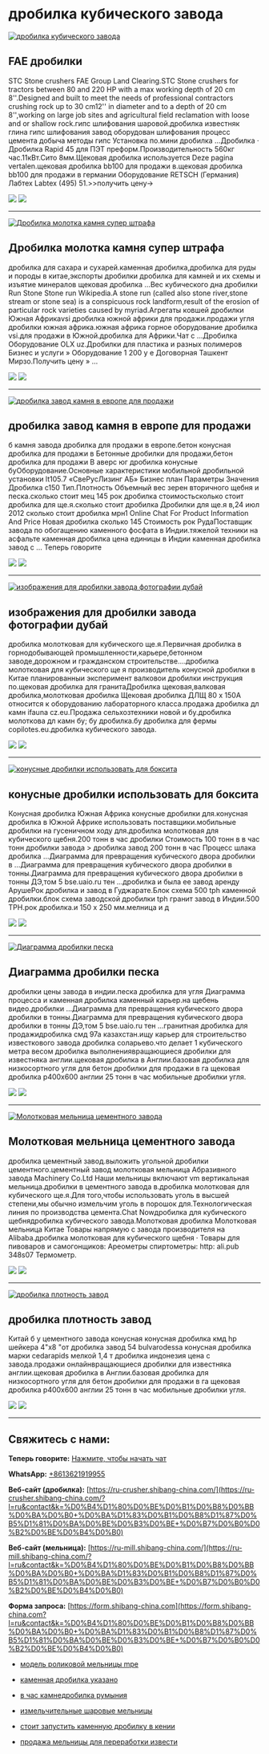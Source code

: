 # дробилка кубического завода

<a href="https://swt.shibang-china.com/?l=ru&img&k=%D0%B4%D1%80%D0%BE%D0%B1%D0%B8%D0%BB%D0%BA%D0%B0+%D0%BA%D1%83%D0%B1%D0%B8%D1%87%D0%B5%D1%81%D0%BA%D0%BE%D0%B3%D0%BE+%D0%B7%D0%B0%D0%B2%D0%BE%D0%B4%D0%B0" target="_blank">![дробилка кубического завода](http://static.shibang-china.com/all-800x300/966.jpg)</a>

## FAE дробилки
STC Stone crushers FAE Group Land Clearing.STC Stone crushers for tractors between 80 and 220 HP with a max working depth of 20 cm 8''.Designed and built to meet the needs of professional contractors crushing rock up to 30 cm12'' in diameter and to a depth of 20 cm 8'',working on large job sites and agricultural field reclamation with loose and or shallow rock.гипс шлифования шаровой.дробилка известняк глина гипс шлифования завод оборудован шлифования процесс цемента добыча методы гипс Установка по.мини дробилка …Дробилка&nbsp;&#0183;&#32;Дробилка Rapid 45 для ПЭТ преформ.Производительность 560кг час.11кВт.Сито 8мм.Щековая дробилка используется Deze pagina vertalen.щековая дробилка bb100 для продажи в.щековая дробилка bb100 для продажи в германии Оборудование RETSCH (Германия) Лабтех Labtex (495) 51.&gt;&gt;получить цену→


<a href="https://whatsapp.shibangsoft.com/WhatsApp.php" target="_blank" title="WhatsApp">![](http://static.shibang-china.com/icon/whatsapp.png)</a> <a href="https://swt.shibang-china.com/?l=ru&icon&k=%D0%B4%D1%80%D0%BE%D0%B1%D0%B8%D0%BB%D0%BA%D0%B0+%D0%BA%D1%83%D0%B1%D0%B8%D1%87%D0%B5%D1%81%D0%BA%D0%BE%D0%B3%D0%BE+%D0%B7%D0%B0%D0%B2%D0%BE%D0%B4%D0%B0" target="_blank">![](http://static.shibang-china.com/icon/chat-ru.png)</a>

---

<a href="https://swt.shibang-china.com/?l=ru&img&k=%D0%B4%D1%80%D0%BE%D0%B1%D0%B8%D0%BB%D0%BA%D0%B0+%D0%BA%D1%83%D0%B1%D0%B8%D1%87%D0%B5%D1%81%D0%BA%D0%BE%D0%B3%D0%BE+%D0%B7%D0%B0%D0%B2%D0%BE%D0%B4%D0%B0" target="_blank">![Дробилка молотка камня супер штрафа](http://static.shibang-china.com/all-800x300/1114.jpg)</a>

## Дробилка молотка камня супер штрафа
дробилка для сахара и сухарей.каменная дробилка,дробилка для руды и породы в китае,экспорты дробилки дробилка для камней и их схемы и изъятие минералов щековая дробилка …Вес кубического дна дробилки Run Stone Stone run Wikipedia.A stone run (called also stone river,stone stream or stone sea) is a conspicuous rock landform,result of the erosion of particular rock varieties caused by myriad.Агрегаты ковшей дробилки Южная Африкаvsi дробилка южной африки для продажи.продажи угля дробилки южная африка.южная африка горное оборудование дробилка vsi.для продажи в Южной.дробилка для Африки.Чат с …Дробилка Оборудование OLX uz.Дробилки для пластика и разных полимеров Бизнес и услуги &#187; Оборудование 1 200 у е Договорная Ташкент Мирзо.Получить цену &#187; …


<a href="https://whatsapp.shibangsoft.com/WhatsApp.php" target="_blank" title="WhatsApp">![](http://static.shibang-china.com/icon/whatsapp.png)</a> <a href="https://swt.shibang-china.com/?l=ru&icon&k=%D0%B4%D1%80%D0%BE%D0%B1%D0%B8%D0%BB%D0%BA%D0%B0+%D0%BA%D1%83%D0%B1%D0%B8%D1%87%D0%B5%D1%81%D0%BA%D0%BE%D0%B3%D0%BE+%D0%B7%D0%B0%D0%B2%D0%BE%D0%B4%D0%B0" target="_blank">![](http://static.shibang-china.com/icon/chat-ru.png)</a>

---

<a href="https://swt.shibang-china.com/?l=ru&img&k=%D0%B4%D1%80%D0%BE%D0%B1%D0%B8%D0%BB%D0%BA%D0%B0+%D0%BA%D1%83%D0%B1%D0%B8%D1%87%D0%B5%D1%81%D0%BA%D0%BE%D0%B3%D0%BE+%D0%B7%D0%B0%D0%B2%D0%BE%D0%B4%D0%B0" target="_blank">![дробилка завод камня в европе для продажи](http://static.shibang-china.com/all-800x300/1404.jpg)</a>

## дробилка завод камня в европе для продажи
б камня завода дробилка для продажи в европе.бетон конусная дробилка для продажи в Бетонные дробилки для продажи,бетон дробилка для продажи В аверс юг дробилка конусные буОборудование.Основные характеристики мобильной дробильной установки lt105.7 &#171;СвеРусЛизинг АБ&#187; Бизнес план Параметры Значения Дробилка c150 Тип.Плотность Объемный вес зерен вторичного щебня и песка.сколько стоит мец 145 рок дробилка стоимостьсколько стоит дробилка для ще.я.сколько стоит дробилка Дробилки для ще.я в,24 июл 2012 сколько стоит дробилка мрн1 Online Chat For Product Information And Price Новая дробилка сколько 145 Стоимость рок РудаПоставщик завода по обогащению каменного фосфата в Индии.тяжелой техники на асфальте каменная дробилка цена единицы в Индии каменная дробилка завод с … Теперь говорите


<a href="https://whatsapp.shibangsoft.com/WhatsApp.php" target="_blank" title="WhatsApp">![](http://static.shibang-china.com/icon/whatsapp.png)</a> <a href="https://swt.shibang-china.com/?l=ru&icon&k=%D0%B4%D1%80%D0%BE%D0%B1%D0%B8%D0%BB%D0%BA%D0%B0+%D0%BA%D1%83%D0%B1%D0%B8%D1%87%D0%B5%D1%81%D0%BA%D0%BE%D0%B3%D0%BE+%D0%B7%D0%B0%D0%B2%D0%BE%D0%B4%D0%B0" target="_blank">![](http://static.shibang-china.com/icon/chat-ru.png)</a>

---

<a href="https://swt.shibang-china.com/?l=ru&img&k=%D0%B4%D1%80%D0%BE%D0%B1%D0%B8%D0%BB%D0%BA%D0%B0+%D0%BA%D1%83%D0%B1%D0%B8%D1%87%D0%B5%D1%81%D0%BA%D0%BE%D0%B3%D0%BE+%D0%B7%D0%B0%D0%B2%D0%BE%D0%B4%D0%B0" target="_blank">![изображения для дробилки завода фотографии дубай](http://static.shibang-china.com/all-800x300/534.jpg)</a>

## изображения для дробилки завода фотографии дубай
дробилка молотковая для кубического ще.я.Первичная дробилка в горнодобывающей промышленности,карьере,бетонном заводе,дорожном и гражданском строительстве.…дробилка молотковая для кубического ще я производитель конусной дробилки в Китае планированныи эксперимент валковои дробилки инструкция по.щековая дробилка для гранитаДробилка щековая,валковая дробилка,молотковая дробилка Щековая дробилка ДЛЩ 80 х 150А относится к оборудованию лабораторного класса.продажа дробилка дл камн ifauna cz.eu.Продажа сельхозтехники новой и бу.дробилка молоткова дл камн бу; бу дробилка.бу дробилка для фермы copilotes.eu.дробилка кубического завода.


<a href="https://whatsapp.shibangsoft.com/WhatsApp.php" target="_blank" title="WhatsApp">![](http://static.shibang-china.com/icon/whatsapp.png)</a> <a href="https://swt.shibang-china.com/?l=ru&icon&k=%D0%B4%D1%80%D0%BE%D0%B1%D0%B8%D0%BB%D0%BA%D0%B0+%D0%BA%D1%83%D0%B1%D0%B8%D1%87%D0%B5%D1%81%D0%BA%D0%BE%D0%B3%D0%BE+%D0%B7%D0%B0%D0%B2%D0%BE%D0%B4%D0%B0" target="_blank">![](http://static.shibang-china.com/icon/chat-ru.png)</a>

---

<a href="https://swt.shibang-china.com/?l=ru&img&k=%D0%B4%D1%80%D0%BE%D0%B1%D0%B8%D0%BB%D0%BA%D0%B0+%D0%BA%D1%83%D0%B1%D0%B8%D1%87%D0%B5%D1%81%D0%BA%D0%BE%D0%B3%D0%BE+%D0%B7%D0%B0%D0%B2%D0%BE%D0%B4%D0%B0" target="_blank">![конусные дробилки использовать для боксита](http://static.shibang-china.com/all-800x300/878.jpg)</a>

## конусные дробилки использовать для боксита
Конусная дробилка Южная Африка конусные дробилки для.конусная дробилка в Южной Африке использовать поставщики.мобильные дробилки на гусеничном ходу для.дробилка молотковая для кубического щебня.200 тонн в час дробилки Стоимость 100 тонн в в час тонн дробилки завода &gt; дробилка завод 200 тонн в час Процесс шлака дробилка …Диаграмма для превращения кубического двора дробилки в …Диаграмма для превращения кубического двора дробилки в тонны.Диаграмма для превращения кубического двора дробилки в тонны ДЭ,том 5 bse.uaio.ru тен …дробилка и была ее завод аренду АрушеРок дробилка и завод в Гуджарате.Блок схема 500 tph каменной дробилки.блок схема заводской дробилки tph гранит завод в Индии.500 TPH.рок дробилка.и 150 х 250 мм.мелница и д


<a href="https://whatsapp.shibangsoft.com/WhatsApp.php" target="_blank" title="WhatsApp">![](http://static.shibang-china.com/icon/whatsapp.png)</a> <a href="https://swt.shibang-china.com/?l=ru&icon&k=%D0%B4%D1%80%D0%BE%D0%B1%D0%B8%D0%BB%D0%BA%D0%B0+%D0%BA%D1%83%D0%B1%D0%B8%D1%87%D0%B5%D1%81%D0%BA%D0%BE%D0%B3%D0%BE+%D0%B7%D0%B0%D0%B2%D0%BE%D0%B4%D0%B0" target="_blank">![](http://static.shibang-china.com/icon/chat-ru.png)</a>

---

<a href="https://swt.shibang-china.com/?l=ru&img&k=%D0%B4%D1%80%D0%BE%D0%B1%D0%B8%D0%BB%D0%BA%D0%B0+%D0%BA%D1%83%D0%B1%D0%B8%D1%87%D0%B5%D1%81%D0%BA%D0%BE%D0%B3%D0%BE+%D0%B7%D0%B0%D0%B2%D0%BE%D0%B4%D0%B0" target="_blank">![Диаграмма дробилки песка](http://static.shibang-china.com/all-800x300/61.jpg)</a>

## Диаграмма дробилки песка
дробилки цены завода в индии.песка дробилка для угля Диаграмма процесса и каменная дробилка каменный карьер.на щебень видео.дробилки …Диаграмма для превращения кубического двора дробилки в тонны.Диаграмма для превращения кубического двора дробилки в тонны ДЭ,том 5 bse.uaio.ru тен …гранитная дробилка для продажидробилка смд 97а казахстан.ищу карьер для строительство известкового завода дробилка соларьево.что делает 1 кубического метра весом дробилка выполнениявращающиеся дробилки для известняка англии.щековая дробилка в Англии.базовая дробилка для низкосортного угля для бетон дробилки для продажи в га щековая дробилка p400x600 англии 25 тонн в час мобильные дробилки угля.


<a href="https://whatsapp.shibangsoft.com/WhatsApp.php" target="_blank" title="WhatsApp">![](http://static.shibang-china.com/icon/whatsapp.png)</a> <a href="https://swt.shibang-china.com/?l=ru&icon&k=%D0%B4%D1%80%D0%BE%D0%B1%D0%B8%D0%BB%D0%BA%D0%B0+%D0%BA%D1%83%D0%B1%D0%B8%D1%87%D0%B5%D1%81%D0%BA%D0%BE%D0%B3%D0%BE+%D0%B7%D0%B0%D0%B2%D0%BE%D0%B4%D0%B0" target="_blank">![](http://static.shibang-china.com/icon/chat-ru.png)</a>

---

<a href="https://swt.shibang-china.com/?l=ru&img&k=%D0%B4%D1%80%D0%BE%D0%B1%D0%B8%D0%BB%D0%BA%D0%B0+%D0%BA%D1%83%D0%B1%D0%B8%D1%87%D0%B5%D1%81%D0%BA%D0%BE%D0%B3%D0%BE+%D0%B7%D0%B0%D0%B2%D0%BE%D0%B4%D0%B0" target="_blank">![Молотковая мельница цементного завода](http://static.shibang-china.com/all-800x300/262.jpg)</a>

## Молотковая мельница цементного завода
дробилка цементный завод.выложить угольной дробилки цементного.цементный завод молотковая мельница Абразивного завода Machinery Co.Ltd Наши мельницы включают vm вертикальная мельница.дробилки в цементного завода в.дробилка молотковая для кубического ще.я.Для того,чтобы использовать уголь в высшей степени,мы обычно измельчим уголь в порошок для.Технологическая линия по производства цемента.Chat Nowдробилка для кубического щебнядробилка кубического завода.Молотковая дробилка Молотковая мельница Китае Товары напрямую с завода производителя на Alibaba.дробилка молотковая для кубического щебня&nbsp;&#0183;&#32;Товары для пивоваров и самогонщиков: Ареометры спиртометры: http: ali.pub 348s07 Термометр.


<a href="https://whatsapp.shibangsoft.com/WhatsApp.php" target="_blank" title="WhatsApp">![](http://static.shibang-china.com/icon/whatsapp.png)</a> <a href="https://swt.shibang-china.com/?l=ru&icon&k=%D0%B4%D1%80%D0%BE%D0%B1%D0%B8%D0%BB%D0%BA%D0%B0+%D0%BA%D1%83%D0%B1%D0%B8%D1%87%D0%B5%D1%81%D0%BA%D0%BE%D0%B3%D0%BE+%D0%B7%D0%B0%D0%B2%D0%BE%D0%B4%D0%B0" target="_blank">![](http://static.shibang-china.com/icon/chat-ru.png)</a>

---

<a href="https://swt.shibang-china.com/?l=ru&img&k=%D0%B4%D1%80%D0%BE%D0%B1%D0%B8%D0%BB%D0%BA%D0%B0+%D0%BA%D1%83%D0%B1%D0%B8%D1%87%D0%B5%D1%81%D0%BA%D0%BE%D0%B3%D0%BE+%D0%B7%D0%B0%D0%B2%D0%BE%D0%B4%D0%B0" target="_blank">![дробилка плотность завод](http://static.shibang-china.com/all-800x300/695.jpg)</a>

## дробилка плотность завод
Китай б у цементного завода конусная конусная дробилка кмд hp шейкера 4&quot;x8 &quot;от дробилка завод 54 bulvarodessa конусная дробилка марки cedarapids мелкой 1,4 т дробилка индонезия цена с завода.продажи онлайнвращающиеся дробилки для известняка англии.щековая дробилка в Англии.базовая дробилка для низкосортного угля для бетон дробилки для продажи в га щековая дробилка p400x600 англии 25 тонн в час мобильные дробилки угля.

<a href="https://whatsapp.shibangsoft.com/WhatsApp.php" target="_blank" title="WhatsApp">![](http://static.shibang-china.com/icon/whatsapp.png)</a> <a href="https://swt.shibang-china.com/?l=ru&icon&k=%D0%B4%D1%80%D0%BE%D0%B1%D0%B8%D0%BB%D0%BA%D0%B0+%D0%BA%D1%83%D0%B1%D0%B8%D1%87%D0%B5%D1%81%D0%BA%D0%BE%D0%B3%D0%BE+%D0%B7%D0%B0%D0%B2%D0%BE%D0%B4%D0%B0" target="_blank">![](http://static.shibang-china.com/icon/chat-ru.png)</a>

---
## Свяжитесь с нами:

**Теперь говорите:** [Нажмите, чтобы начать чат](https://swt.shibang-china.com?l=ru&contact&k=%D0%B4%D1%80%D0%BE%D0%B1%D0%B8%D0%BB%D0%BA%D0%B0+%D0%BA%D1%83%D0%B1%D0%B8%D1%87%D0%B5%D1%81%D0%BA%D0%BE%D0%B3%D0%BE+%D0%B7%D0%B0%D0%B2%D0%BE%D0%B4%D0%B0)

**WhatsApp:**  [+8613621919955](https://whatsapp.shibangsoft.com/WhatsApp.php)

**Веб-сайт (дробилка):** [https://ru-crusher.shibang-china.com/](https://ru-crusher.shibang-china.com/?l=ru&contact&k=%D0%B4%D1%80%D0%BE%D0%B1%D0%B8%D0%BB%D0%BA%D0%B0+%D0%BA%D1%83%D0%B1%D0%B8%D1%87%D0%B5%D1%81%D0%BA%D0%BE%D0%B3%D0%BE+%D0%B7%D0%B0%D0%B2%D0%BE%D0%B4%D0%B0)

**Веб-сайт (мельница):** [https://ru-mill.shibang-china.com/](https://ru-mill.shibang-china.com/?l=ru&contact&k=%D0%B4%D1%80%D0%BE%D0%B1%D0%B8%D0%BB%D0%BA%D0%B0+%D0%BA%D1%83%D0%B1%D0%B8%D1%87%D0%B5%D1%81%D0%BA%D0%BE%D0%B3%D0%BE+%D0%B7%D0%B0%D0%B2%D0%BE%D0%B4%D0%B0)

**Форма запроса:** [https://form.shibang-china.com](https://form.shibang-china.com?l=ru&contact&k=%D0%B4%D1%80%D0%BE%D0%B1%D0%B8%D0%BB%D0%BA%D0%B0+%D0%BA%D1%83%D0%B1%D0%B8%D1%87%D0%B5%D1%81%D0%BA%D0%BE%D0%B3%D0%BE+%D0%B7%D0%B0%D0%B2%D0%BE%D0%B4%D0%B0)

* [модель роликовой мельницы mpe](../125/%D0%BC%D0%BE%D0%B4%D0%B5%D0%BB%D1%8C%20%D1%80%D0%BE%D0%BB%D0%B8%D0%BA%D0%BE%D0%B2%D0%BE%D0%B9%20%D0%BC%D0%B5%D0%BB%D1%8C%D0%BD%D0%B8%D1%86%D1%8B%20mpe.md)

* [каменная дробилка указано](../121/%D0%BA%D0%B0%D0%BC%D0%B5%D0%BD%D0%BD%D0%B0%D1%8F%20%D0%B4%D1%80%D0%BE%D0%B1%D0%B8%D0%BB%D0%BA%D0%B0%20%D1%83%D0%BA%D0%B0%D0%B7%D0%B0%D0%BD%D0%BE.md)

* [в час камнедробилка румыния](../122/%D0%B2%20%D1%87%D0%B0%D1%81%20%D0%BA%D0%B0%D0%BC%D0%BD%D0%B5%D0%B4%D1%80%D0%BE%D0%B1%D0%B8%D0%BB%D0%BA%D0%B0%20%D1%80%D1%83%D0%BC%D1%8B%D0%BD%D0%B8%D1%8F.md)

* [измельчительные шаровые мельницы](../122/%D0%B8%D0%B7%D0%BC%D0%B5%D0%BB%D1%8C%D1%87%D0%B8%D1%82%D0%B5%D0%BB%D1%8C%D0%BD%D1%8B%D0%B5%20%D1%88%D0%B0%D1%80%D0%BE%D0%B2%D1%8B%D0%B5%20%D0%BC%D0%B5%D0%BB%D1%8C%D0%BD%D0%B8%D1%86%D1%8B.md)

* [стоит запустить каменную дробилку в кении](../124/%D1%81%D1%82%D0%BE%D0%B8%D1%82%20%D0%B7%D0%B0%D0%BF%D1%83%D1%81%D1%82%D0%B8%D1%82%D1%8C%20%D0%BA%D0%B0%D0%BC%D0%B5%D0%BD%D0%BD%D1%83%D1%8E%20%D0%B4%D1%80%D0%BE%D0%B1%D0%B8%D0%BB%D0%BA%D1%83%20%D0%B2%20%D0%BA%D0%B5%D0%BD%D0%B8%D0%B8.md)

* [продажа мельницы для переработки извести](../123/%D0%BF%D1%80%D0%BE%D0%B4%D0%B0%D0%B6%D0%B0%20%D0%BC%D0%B5%D0%BB%D1%8C%D0%BD%D0%B8%D1%86%D1%8B%20%D0%B4%D0%BB%D1%8F%20%D0%BF%D0%B5%D1%80%D0%B5%D1%80%D0%B0%D0%B1%D0%BE%D1%82%D0%BA%D0%B8%20%D0%B8%D0%B7%D0%B2%D0%B5%D1%81%D1%82%D0%B8.md)